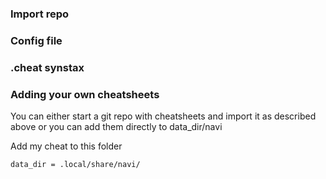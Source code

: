 ### Import repo
### Config file
### .cheat synstax
### Adding your own cheatsheets

You can either start a git repo with cheatsheets and import it as described above or you can add them directly to data_dir/navi

Add my cheat to this folder

`data_dir = .local/share/navi/`
